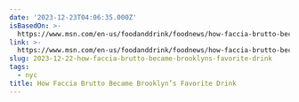 ```yaml
---
date: '2023-12-23T04:06:35.000Z'
isBasedOn: >-
  https://www.msn.com/en-us/foodanddrink/foodnews/how-faccia-brutto-became-brooklyn-s-favorite-drink/ar-AA1lkBN7
link: >-
  https://www.msn.com/en-us/foodanddrink/foodnews/how-faccia-brutto-became-brooklyn-s-favorite-drink/ar-AA1lkBN7
slug: 2023-12-22-how-faccia-brutto-became-brooklyns-favorite-drink
tags:
  - nyc
title: How Faccia Brutto Became Brooklyn’s Favorite Drink
---
```


